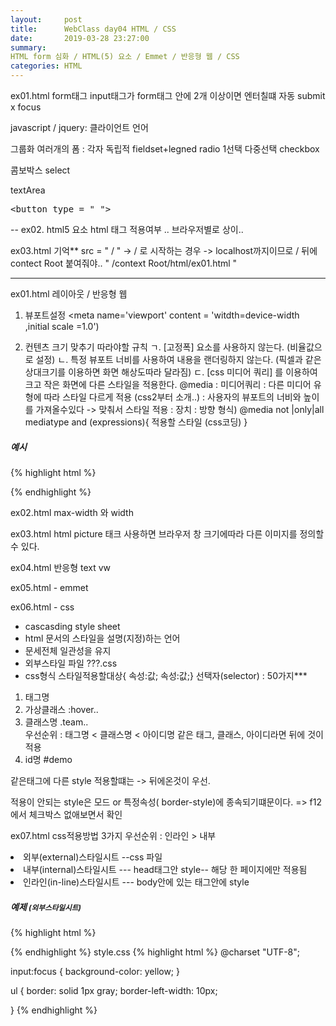 ```yaml
---
layout:     post
title:      WebClass day04 HTML / CSS
date:       2019-03-28 23:27:00
summary:    
HTML form 심화 / HTML(5) 요소 / Emmet / 반응형 웹 / CSS
categories: HTML
---
```

ex01.html  form태그
input태그가 form태그 안에 2개 이상이면 엔터칠떄 자동 submit x
focus 

javascript / jquery: 클라이언트 언어

그룹화
여러개의 폼 : 각자 독립적
fieldset+legned
radio 1선택
다중선택 checkbox
 
 콤보박스 select
 
 textArea 
 
 <XMP><button type = " "></XMP>
 
 
 --
 ex02. html5 요소
 html 태그 적용여부 .. 브라우저별로 상이.. 
 
 ex03.html
 기억**
 src = " /       " -> / 로 시작하는 경우 -> localhost까지이므로
 / 뒤에 contect Root 붙여줘야.. 
  " /context Root/html/ex01.html "
  
---------------------------------------------------------
 ex01.html 레이아웃 / 반응형 웹
 
 1) 뷰포트설정
 <meta name='viewport' 
 content = 'witdth=device-width ,initial scale =1.0')
 
 2) 컨텐츠 크기 맞추기
 따라야할 규칙
 ㄱ. [고정폭] 요소를 사용하지 않는다. (비율값으로 설정)
 ㄴ.  특정 뷰포트 너비를 사용하여 내용을 랜더링하지 않는다. (픽셀과 같은 상대크기를 이용하면 화면 해상도따라 달라짐) 
 ㄷ. [css 미디어 쿼리] 를 이용하여 크고 작은 화면에 다른 스타일을 적용한다.
 @media : 미디어쿼리 : 다른 미디어 유형에 따라 스타일 다르게 적용 (css2부터 소개..)
 							  : 사용자의 뷰포트의 너비와 높이를 가져올수있다 -> 맞춰서 스타일 적용
 							  :            장치
 							  :			    방향
 			                 형식)
 			                 @media not |only|all mediatype and (expressions){
 			                 				적용할 스타일 (css코딩)
 			                 }
                             
##### 예시
{% highlight html %}
<!DOCTYPE html>
<html>
<head>
<meta charset="UTF-8">
<meta name="viewport" content="width=device-width, initial-scale=1.0">
<title>Insert title here</title>
<style type="text/css">
@media( max-width:600px)  { /* 600보다 작을때  */
	
	div#nav, div#article{
	
		width: 100%;
		height: auto;
	
	}
	
}
...
</style>
{% endhighlight %}              
 			                
ex02.html
 max-width 와 width 


ex03.html
html picture 태크 사용하면 브라우저 창 크기에따라 다른 이미지를 정의할 수 있다.
        
        
ex04.html
반응형 text vw

ex05.html - emmet

ex06.html  - css
- cascasding style sheet
- html 문서의 스타일을 설명(지정)하는 언어
- 문세전체 일관성을 유지
- 외부스타일 파일       ???.css
- css형식
	스타일적용할대상{ 속성:값; 속성:값;}
	선택자(selector)  : 50가지***
1.  태그명
2.  가상클래스 :hover.. 
3.  클래스명 .team..  
우선순위 : 태그명 < 클래스명 < 아이디명
같은 태그, 클래스, 아이디라면 뒤에 것이 적용
4. id명 #demo

같은태그에 다른 style 적용할떄는
-> 뒤에온것이 우선.

적용이 안되는 style은 모드 or 특정속성( border-style)에 종속되기떄문이다.
=> f12에서 체크박스 없애보면서 확인

ex07.html
css적용방법 3가지
우선순위 : 인라인 > 내부
		<li>외부(external)스타일시트 --css 파일 </li>
		<li>내부(internal)스타일시트 --- head태그안 style-- 해당 한 페이지에만 적용됨</li>
		<li>인라인(in-line)스타일시트 --- body안에 있는 태그안에 style</li>
        
##### 예제 <small>(외부스타일시트)</small>

{% highlight html %}
<!DOCTYPE html>
<html>
<head>
<meta charset="UTF-8">
<title>Insert title here</title>
<style type="text/css">
input {
	border: solid 1px gray;
	width: 50%;
	padding : 3px;
}
</style>

<link rel="stylesheet" type="text/css" href="style.css">

</head>

{% endhighlight %}
style.css
{% highlight html %}
@charset "UTF-8";


input:focus {
	background-color: yellow;
}

ul {
	border: solid 1px gray;
	border-left-width: 10px;
	
	
	
}
{% endhighlight %}
